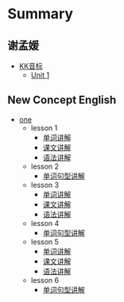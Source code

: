 # Summary

## 谢孟媛

* [KK音标](谢孟媛/KK音标/README.md)
  * [Unit 1](谢孟媛/KK音标/unit1.md)

## New Concept English

* [one](nce/one/README.md)
  * lesson 1
    * [单词讲解](nce/one/lesson1/单词讲解.md)
    * [课文讲解](nce/one/lesson1/课文讲解.md)
    * [语法讲解](nce/one/lesson1/语法讲解.md)
  * lesson 2
    * [单词句型讲解](nce/one/lesson2/单词句型讲解.md)
  * lesson 3
    * [单词讲解](nce/one/lesson3/单词讲解.md)
    * [课文讲解](nce/one/lesson3/课文讲解.md)
    * [语法讲解](nce/one/lesson3/语法讲解.md)
  * lesson 4
    * [单词句型讲解](nce/one/lesson4/单词句型讲解.md)
  * lesson 5
    * [单词讲解](nce/one/lesson5/单词讲解.md)
    * [课文讲解](nce/one/lesson5/课文讲解.md)
    * [语法讲解](nce/one/lesson5/语法讲解.md)
  * lesson 6
    * [单词句型讲解](nce/one/lesson6/单词句型讲解.md)